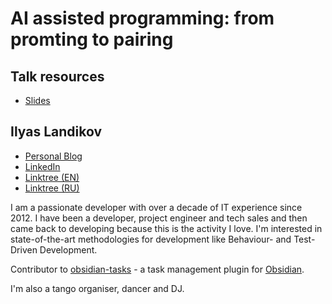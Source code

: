 # AI assisted programming: from promting to pairing

## Talk resources

* [Slides](https://docs.google.com/presentation/d/1M2wQ1U7quQg2w2uWEVy0HQtrISWeaRDFOi2b95Yx74w/)

## Ilyas Landikov<!-- include: IlyasLandikov.md -->

* [Personal Blog](https://ilyas.life/)
* [LinkedIn](https://linkedin.com/ilandikov)
* [Linktree (EN)](https://linktr.ee/ilandikov)
* [Linktree (RU)](https://linktr.ee/etoilyas)

I am a passionate developer with over a decade of IT experience since 2012. I have been a developer, project engineer and tech sales and then came back to developing because this is the activity I love. I'm interested in state-of-the-art methodologies for development like Behaviour- and Test-Driven Development.

Contributor to [obsidian-tasks](https://github.com/obsidian-tasks-group/obsidian-tasks) - a task management plugin for [Obsidian](https://obsidian.md).

I'm also a tango organiser, dancer and DJ.<!-- endInclude -->

